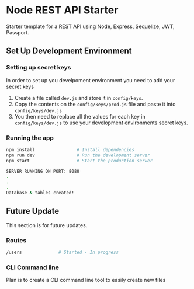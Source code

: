 # Node REST API Starter

Starter template for a REST API using Node, Express, Sequelize, JWT, Passport.

## Set Up Development Environment

### Setting up secret keys

In order to set up you develpoment environment you need to add your secret keys

1. Create a file called `dev.js` and store it in `config/keys`.
2. Copy the contents on the `config/keys/prod.js` file and paste it into `config/keys/dev.js`
3. You then need to replace all the values for each key in `config/keys/dev.js` to use your development environments secret keys.

### Running the app

```bash
npm install                # Install dependencies
npm run dev                # Run the development server
npm start                  # Start the production server

SERVER RUNNING ON PORT: 8080
.
.
.
Database & tables created!
```

## Future Update

This section is for future updates.

### Routes

```bash
/users              # Started - In progress
```

### CLI Command line

Plan is to create a CLI command line tool to easily create new files